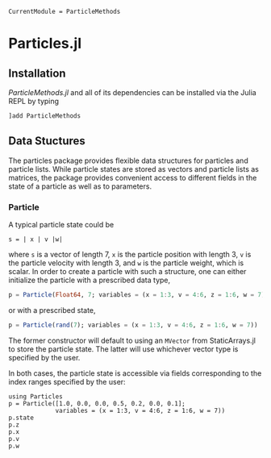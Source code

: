 ```@meta
CurrentModule = ParticleMethods
```

# Particles.jl


## Installation

*ParticleMethods.jl* and all of its dependencies can be installed via the Julia REPL by typing 
```julia
]add ParticleMethods
```


## Data Stuctures

The particles package provides flexible data structures for particles and particle lists.
While particle states are stored as vectors and particle lists as matrices, the package provides
convenient access to different fields in the state of a particle as well as to parameters.

### Particle

A typical particle state could be
```
s = | x | v |w|
```
where `s` is a vector of length 7, `x` is the particle position with length 3, `v` is the particle velocity with length 3, and `w` is the particle weight, which is scalar. In order to create a particle with such a structure, one can either initialize the particle with a prescribed data type,
```julia
p = Particle(Float64, 7; variables = (x = 1:3, v = 4:6, z = 1:6, w = 7))
```
or  with a prescribed state,
```julia
p = Particle(rand(7); variables = (x = 1:3, v = 4:6, z = 1:6, w = 7))
```
The former constructor will default to using an `MVector` from StaticArrays.jl to store the particle state. The latter will use whichever vector type is specified by the user.

In both cases, the particle state is accessible via fields corresponding to the index ranges specified by the user:
```@repl
using Particles
p = Particle([1.0, 0.0, 0.0, 0.5, 0.2, 0.0, 0.1];
             variables = (x = 1:3, v = 4:6, z = 1:6, w = 7))
p.state
p.z
p.x
p.v
p.w
```
